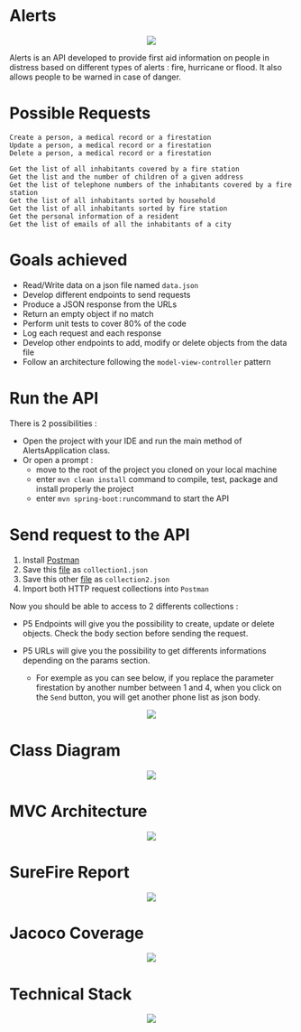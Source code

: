 # Alerts

<p align="center">
  <img src=https://user-images.githubusercontent.com/95872501/226969311-56836b82-0257-4def-87d4-3a84c14e70f9.png>
</p>

Alerts is an API developed to provide first aid information on people in distress based on different types of alerts : fire, hurricane or flood. It also allows people to be warned in case of danger.

# Possible Requests

```
Create a person, a medical record or a firestation
Update a person, a medical record or a firestation
Delete a person, a medical record or a firestation
```
```
Get the list of all inhabitants covered by a fire station
Get the list and the number of children of a given address
Get the list of telephone numbers of the inhabitants covered by a fire station
Get the list of all inhabitants sorted by household
Get the list of all inhabitants sorted by fire station
Get the personal information of a resident
Get the list of emails of all the inhabitants of a city
```

# Goals achieved

- Read/Write data on a json file named `data.json`
- Develop different endpoints to send requests
- Produce a JSON response from the URLs
- Return an empty object if no match
- Perform unit tests to cover 80% of the code
- Log each request and each response
- Develop other endpoints to add, modify or delete objects from the data file
- Follow an architecture following the `model-view-controller` pattern

# Run the API

There is 2 possibilities : 
- Open the project with your IDE and run the main method of AlertsApplication class.
- Or open a prompt :
    - move to the root of the project you cloned on your local machine
    - enter `mvn clean install` command to compile, test, package and install properly the project
    - enter `mvn spring-boot:run`command to start the API

# Send request to the API

1. Install [Postman](https://www.postman.com/downloads/)
2. Save this [file](https://gist.githubusercontent.com/HashTucE/8f89d2baff367100c6b5cbf59480e3c7/raw/f9452eab9d4b09de2478d7ea8e5d4e07692b0bff/P5%2520Endpoints.json) as `collection1.json`
3. Save this other [file](https://gist.githubusercontent.com/HashTucE/d271db756bfbaf22fc3cae7d5522454a/raw/37ff884dc32be35e9ef63f31bd6c44bbd1e204fb/P5%2520URLs.json) as `collection2.json`
4. Import both HTTP request collections into `Postman`

Now you should be able to access to 2 differents collections :
- P5 Endpoints will give you the possibility to create, update or delete objects. Check the body section before sending the request.
- P5 URLs will give you the possibility to get differents informations depending on the params section.

    - For exemple as you can see below, if you replace the parameter firestation by another number between 1 and 4, when you click on the `Send` button, you will get another phone list as json body.

<p align="center">
  <img src=https://user-images.githubusercontent.com/95872501/227168576-d8790adb-d998-451d-8d8d-ac4d655255ea.png>
</p>

    
    
# Class Diagram

<p align="center">
  <img src=https://user-images.githubusercontent.com/95872501/226991795-a9beba2c-faef-4710-a5af-53d6337764fc.png>
</p>


# MVC Architecture

<p align="center">
  <img src=https://user-images.githubusercontent.com/95872501/226992898-6cde9d0b-4d7b-428f-9c95-4b8099da4bec.png>
</p>


# SureFire Report

<p align="center">
  <img src=https://user-images.githubusercontent.com/95872501/226993240-8222558b-a0b1-4389-bf0f-e372dfe0064a.png>
</p>


# Jacoco Coverage

<p align="center">
  <img src=https://user-images.githubusercontent.com/95872501/226993258-211d5dc1-05ac-451b-a6d3-b0946348f8c3.png>
</p>


# Technical Stack 

<p align="center">
  <img src=https://user-images.githubusercontent.com/95872501/226993279-7c7b6e60-327b-4078-a2be-f1f6e56fa87e.png>
</p>


